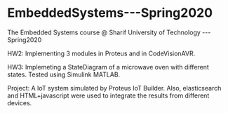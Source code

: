 # EmbeddedSystems---Spring2020
The Embedded Systems course @ Sharif University of Technology ---Spring2020

HW2: Implementing 3 modules in Proteus and in CodeVisionAVR.

HW3: Implemeting a StateDiagram of a microwave oven with different states. Tested using Simulink MATLAB.

Project: A IoT system simulated by Proteus IoT Builder. Also, elasticsearch and HTML+javascript were used to integrate the results from different devices.
